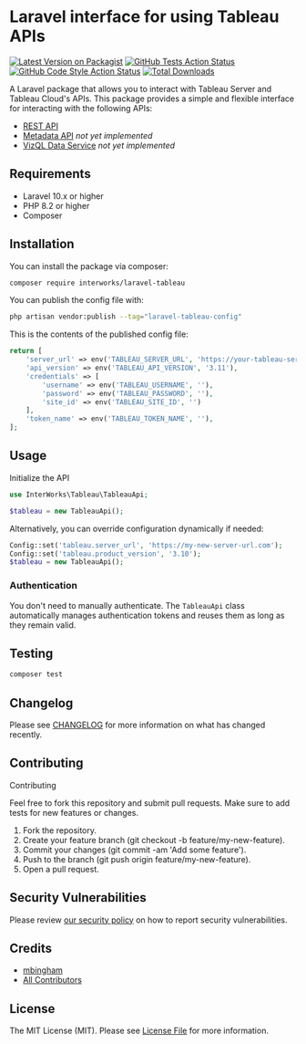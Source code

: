 # Laravel interface for using Tableau APIs

[![Latest Version on Packagist](https://img.shields.io/packagist/v/mbingham/laravel-tableau.svg?style=flat-square)](https://packagist.org/packages/mbingham/laravel-tableau)
[![GitHub Tests Action Status](https://img.shields.io/github/actions/workflow/status/mbingham/laravel-tableau/run-tests.yml?branch=main&label=tests&style=flat-square)](https://github.com/mbingham/laravel-tableau/actions?query=workflow%3Arun-tests+branch%3Amain)
[![GitHub Code Style Action Status](https://img.shields.io/github/actions/workflow/status/mbingham/laravel-tableau/fix-php-code-style-issues.yml?branch=main&label=code%20style&style=flat-square)](https://github.com/mbingham/laravel-tableau/actions?query=workflow%3A"Fix+PHP+code+style+issues"+branch%3Amain)
[![Total Downloads](https://img.shields.io/packagist/dt/mbingham/laravel-tableau.svg?style=flat-square)](https://packagist.org/packages/mbingham/laravel-tableau)

A Laravel package that allows you to interact with Tableau Server and Tableau Cloud's APIs. This package provides a simple and flexible interface for interacting with the following APIs:

- [REST API](https://help.tableau.com/current/api/rest_api/en-us/REST/rest_api.htm)
- [Metadata API](https://help.tableau.com/current/api/metadata_api/en-us/index.html) *not yet implemented*
- [VizQL Data Service](https://help.tableau.com/current/api/vizql-data-service/en-us/reference/index.html) *not yet implemented*

## Requirements

- Laravel 10.x or higher
- PHP 8.2 or higher
- Composer

## Installation

You can install the package via composer:

```bash
composer require interworks/laravel-tableau
```

You can publish the config file with:

```bash
php artisan vendor:publish --tag="laravel-tableau-config"
```

This is the contents of the published config file:

```php
return [
    'server_url' => env('TABLEAU_SERVER_URL', 'https://your-tableau-server.com'),
    'api_version' => env('TABLEAU_API_VERSION', '3.11'),
    'credentials' => [
        'username' => env('TABLEAU_USERNAME', ''),
        'password' => env('TABLEAU_PASSWORD', ''),
        'site_id' => env('TABLEAU_SITE_ID', '')
    ],
    'token_name' => env('TABLEAU_TOKEN_NAME', ''),
];
```

## Usage

Initialize the API

```php
use InterWorks\Tableau\TableauApi;

$tableau = new TableauApi();
```

Alternatively, you can override configuration dynamically if needed:

```php
Config::set('tableau.server_url', 'https://my-new-server-url.com');
Config::set('tableau.product_version', '3.10');
$tableau = new TableauApi();
```

### Authentication

You don't need to manually authenticate. The `TableauApi` class automatically manages authentication tokens and reuses
them as long as they remain valid.

## Testing

```bash
composer test
```

## Changelog

Please see [CHANGELOG](CHANGELOG.md) for more information on what has changed recently.

## Contributing

Contributing

Feel free to fork this repository and submit pull requests. Make sure to add tests for new features or changes.

1. Fork the repository.
2. Create your feature branch (git checkout -b feature/my-new-feature).
3. Commit your changes (git commit -am 'Add some feature').
4. Push to the branch (git push origin feature/my-new-feature).
5. Open a pull request.

## Security Vulnerabilities

Please review [our security policy](../../security/policy) on how to report security vulnerabilities.

## Credits

- [mbingham](https://github.com/mbingham)
- [All Contributors](../../contributors)

## License

The MIT License (MIT). Please see [License File](LICENSE.md) for more information.
